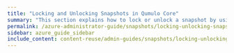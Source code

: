 ```yaml
---
title: "Locking and Unlocking Snapshots in Qumulo Core"
summary: "This section explains how to lock or unlock a snapshot by using a key located in the Qumulo file system key store and the <code>qq</code> CLI. In addition, it explains how to lock policy-created snapshots for local policies and for policies that are part of a replication target relationship."
permalink: /azure-administrator-guide/snapshots/locking-unlocking-snapshots.html
sidebar: azure_guide_sidebar
include_content: content-reuse/admin-guides/snapshots/locking-unlocking-snapshots.md
---
```


